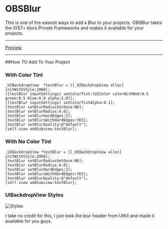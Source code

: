 # OBSBlur

This is one of the easiest ways to add a Blur to your projects.
OBSBlur takes the iOS7+ blurs Private Frameworks and makes it available for your projects.
***
[Preview](http://obsvip.ipastore.me/Github/OBSBlur-Preview.mov)
***
##How TO Add To Your Project

### With Color Tint
`_UIBackdropView  *testBlur = [[_UIBackdropView alloc] initWithStyle:2060];`
<br>`[[testBlur inputSettings] setColorTint:[UIColor colorWithRed:0.5 green:0.5 blue:0.0 alpha:1.0]];`
<br>`[[testBlur inputSettings] setColorTintAlpha:0.1];`
<br>`[testBlur setBlurRadiusSetOnce:NO];`
<br>`[testBlur setBlurRadius:4.0];`
<br>`[testBlur setBlurHardEdges:2];`
<br>`[testBlur setBlursWithHardEdges:YES];`
<br>`[testBlur setBlurQuality:@"default"];`
<br>`[self.view addSubview:testBlur];`


### With No Color Tint
`_UIBackdropView *testBlur = [[_UIBackdropView alloc] initWithStyle:2060];`
<br>`[testBlur setBlurRadiusSetOnce:NO];`
<br>`[testBlur setBlurRadius:4.0];`
<br>`[testBlur setBlurHardEdges:2];`
<br>`[testBlur setBlursWithHardEdges:YES];`
<br>`[testBlur setBlurQuality:@"default"];`
<br>`[self.view addSubview:testBlur];`

### UIBackdropView Styles
![Styles](http://obsvip.ipastore.me/Github/OBSBlur-Styles.png)

I take no credit for this, I just took the blur header from UIKit and made it available for you guys.
